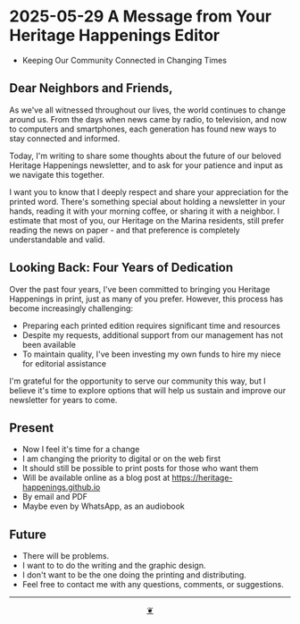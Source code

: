 # 2025-05-29 A Message from Your Heritage Happenings Editor

* Keeping Our Community Connected in Changing Times

## Dear Neighbors and Friends,

As we've all witnessed throughout our lives, the world continues to change around us. From the days when news came by radio, to television, and now to computers and smartphones, each generation has found new ways to stay connected and informed.

Today, I'm writing to share some thoughts about the future of our beloved Heritage Happenings newsletter, and to ask for your patience and input as we navigate this together.

I want you to know that I deeply respect and share your appreciation for the printed word. There's something special about holding a newsletter in your hands, reading it with your morning coffee, or sharing it with a neighbor. I estimate that most of you, our Heritage on the Marina residents, still prefer reading the news on paper - and that preference is completely understandable and valid.

## Looking Back: Four Years of Dedication

Over the past four years, I've been committed to bringing you Heritage Happenings in print, just as many of you prefer. However, this process has become increasingly challenging:

* Preparing each printed edition requires significant time and resources
* Despite my requests, additional support from our management has not been available
* To maintain quality, I've been investing my own funds to hire my niece for editorial assistance

I'm grateful for the opportunity to serve our community this way, but I believe it's time to explore options that will help us sustain and improve our newsletter for years to come.

## Present

* Now I feel it's time for a change
* I am changing the priority to digital or on the web first
* It should still be possible to print posts for those who want them
* Will be available online as a blog post at https://heritage-happenings.github.io
* By email and PDF
* Maybe even by WhatsApp, as an audiobook

## Future

* There will be problems. 
* I want to to do the writing and the graphic design. 
* I don't want to be the one doing the printing and distributing.
* Feel free to contact me with any questions, comments, or suggestions.

***

<center title="Hello! Click me to go up to the top" ><a class=aDingbat href=javascript:window.scrollTo(0,0);> ❦ </a></center>






 

